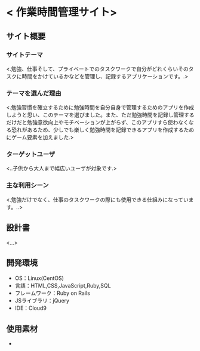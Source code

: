 # < 作業時間管理サイト>

## サイト概要
### サイトテーマ
<.勉強、仕事そして、プライベートでのタスクワークで自分がどれくらいそのタスクに時間をかけているかなどを管理し、記録するアプリケーションです。.>

### テーマを選んだ理由
<.勉強習慣を確立するために勉強時間を自分自身で管理するためのアプリを作成しようと思い、このテーマを選びました。また、ただ勉強時間を記録し管理するだけだと勉強意欲向上やモチベーションが上がらず、このアプリすら使わなくなる恐れがあるため、少しでも楽しく勉強時間を記録できるアプリを作成するためにゲーム要素を加えました.>

### ターゲットユーザ
<..子供から大人まで幅広いユーザが対象です.>

### 主な利用シーン
<.勉強だけでなく、仕事のタスクワークの際にも使用できる仕組みになっています。..>

## 設計書
<...>

## 開発環境
- OS：Linux(CentOS)
- 言語：HTML,CSS,JavaScript,Ruby,SQL
- フレームワーク：Ruby on Rails
- JSライブラリ：jQuery
- IDE：Cloud9

## 使用素材
- 
